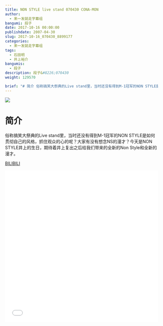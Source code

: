 ```yaml
---
title: NON STYLE live stand 070430 CONA-MON 
author: 
  - 来一发就走字幕组
bangumi: 段子
date: 2017-10-16 00:00:00
publishdate: 2007-04-30
slug: 2017-10-16_070430_8899177
categories: 
  - 来一发就走字幕组
tags: 
  - 石田明
  - 井上裕介
bangumis: 
  - 段子
description: 段子&#8226;070430
weight: 129570

brief: "# 简介 俗称搞笑大祭典的Live stand里，当时还没有得到M-1冠军的NON STYLE是如何贯彻自己的风格，抓住观众的心的呢？大家有没有想念NS的漫才？今天是NON STYLE井上的生日，期待着井上复出之后给我们带来的全新的Non Style和全新的漫才。"
---
```


![](https://i.imgur.com/GaMpsvv.jpg)

# 简介  
俗称搞笑大祭典的Live stand里，当时还没有得到M-1冠军的NON STYLE是如何贯彻自己的风格，抓住观众的心的呢？大家有没有想念NS的漫才？今天是NON STYLE井上的生日，期待着井上复出之后给我们带来的全新的Non Style和全新的漫才。

  [BILIBILI](https://www.bilibili.com/video/av8899177/)


<div class="vcontainer">  <iframe class='video' src="//www.bilibili.com/blackboard/player.html?aid=8899177" width="100%" height="500" frameborder="0" allowfullscreen="allowfullscreen"></iframe></div>
